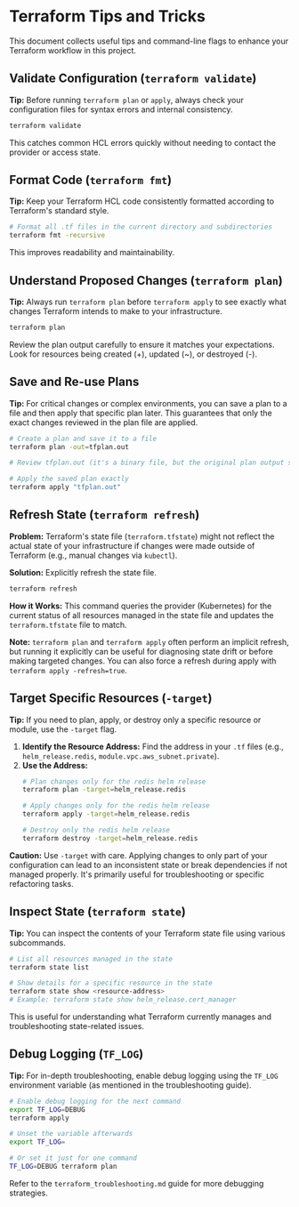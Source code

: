 # Terraform Tips and Tricks

This document collects useful tips and command-line flags to enhance your Terraform workflow in this project.

## Validate Configuration (`terraform validate`)

**Tip:** Before running `terraform plan` or `apply`, always check your configuration files for syntax errors and internal consistency.

```bash
terraform validate
```

This catches common HCL errors quickly without needing to contact the provider or access state.

## Format Code (`terraform fmt`)

**Tip:** Keep your Terraform HCL code consistently formatted according to Terraform's standard style.

```bash
# Format all .tf files in the current directory and subdirectories
terraform fmt -recursive
```

This improves readability and maintainability.

## Understand Proposed Changes (`terraform plan`)

**Tip:** Always run `terraform plan` before `terraform apply` to see exactly what changes Terraform intends to make to your infrastructure.

```bash
terraform plan
```

Review the plan output carefully to ensure it matches your expectations. Look for resources being created (+), updated (~), or destroyed (-).

## Save and Re-use Plans

**Tip:** For critical changes or complex environments, you can save a plan to a file and then apply that specific plan later. This guarantees that only the exact changes reviewed in the plan file are applied.

```bash
# Create a plan and save it to a file
terraform plan -out=tfplan.out

# Review tfplan.out (it's a binary file, but the original plan output showed what's in it)

# Apply the saved plan exactly
terraform apply "tfplan.out"
```

## Refresh State (`terraform refresh`)

**Problem:** Terraform's state file (`terraform.tfstate`) might not reflect the actual state of your infrastructure if changes were made outside of Terraform (e.g., manual changes via `kubectl`).

**Solution:** Explicitly refresh the state file.

```bash
terraform refresh
```

**How it Works:** This command queries the provider (Kubernetes) for the current status of all resources managed in the state file and updates the `terraform.tfstate` file to match.

**Note:** `terraform plan` and `terraform apply` often perform an implicit refresh, but running it explicitly can be useful for diagnosing state drift or before making targeted changes. You can also force a refresh during apply with `terraform apply -refresh=true`.

## Target Specific Resources (`-target`)

**Tip:** If you need to plan, apply, or destroy only a specific resource or module, use the `-target` flag.

1.  **Identify the Resource Address:** Find the address in your `.tf` files (e.g., `helm_release.redis`, `module.vpc.aws_subnet.private`).
2.  **Use the Address:**
    ```bash
    # Plan changes only for the redis helm release
    terraform plan -target=helm_release.redis

    # Apply changes only for the redis helm release
    terraform apply -target=helm_release.redis

    # Destroy only the redis helm release
    terraform destroy -target=helm_release.redis
    ```

**Caution:** Use `-target` with care. Applying changes to only part of your configuration can lead to an inconsistent state or break dependencies if not managed properly. It's primarily useful for troubleshooting or specific refactoring tasks.

## Inspect State (`terraform state`)

**Tip:** You can inspect the contents of your Terraform state file using various subcommands.

```bash
# List all resources managed in the state
terraform state list

# Show details for a specific resource in the state
terraform state show <resource-address>
# Example: terraform state show helm_release.cert_manager
```

This is useful for understanding what Terraform currently manages and troubleshooting state-related issues.

## Debug Logging (`TF_LOG`)

**Tip:** For in-depth troubleshooting, enable debug logging using the `TF_LOG` environment variable (as mentioned in the troubleshooting guide).

```bash
# Enable debug logging for the next command
export TF_LOG=DEBUG
terraform apply

# Unset the variable afterwards
export TF_LOG=

# Or set it just for one command
TF_LOG=DEBUG terraform plan
```

Refer to the `terraform_troubleshooting.md` guide for more debugging strategies. 